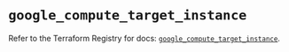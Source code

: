 # `google_compute_target_instance`

Refer to the Terraform Registry for docs: [`google_compute_target_instance`](https://registry.terraform.io/providers/hashicorp/google/5.31.1/docs/resources/compute_target_instance).
